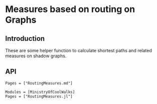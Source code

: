 # Measures based on routing on Graphs
## Introduction
These are some helper function to calculate shortest paths and related measures on shadow graphs.

## API

```@index
Pages = ["RoutingMeasures.md"]
```

```@autodocs
Modules = [MinistryOfCoolWalks]
Pages = ["RoutingMeasures.jl"]
```